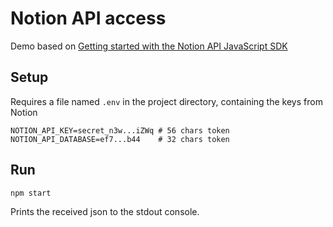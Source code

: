 # Notion API access

Demo based on [Getting started with the Notion API JavaScript SDK](https://dev.to/craigaholliday/getting-started-with-the-notion-api-javascript-sdk-c50)

## Setup

Requires a file named `.env` in the project directory, containing the keys from Notion

```
NOTION_API_KEY=secret_n3w...iZWq # 56 chars token
NOTION_API_DATABASE=ef7...b44    # 32 chars token
```

## Run

```
npm start
```

Prints the received json to the stdout console.
